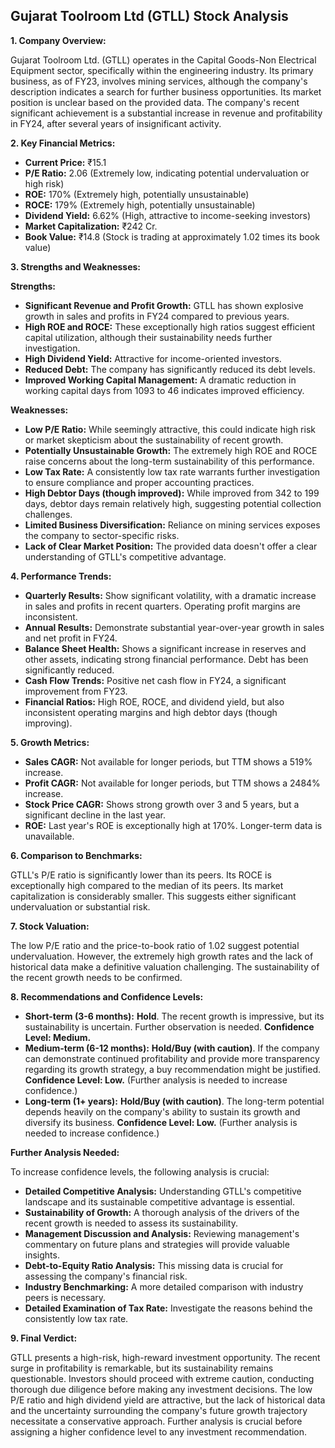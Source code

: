## Gujarat Toolroom Ltd (GTLL) Stock Analysis

**1. Company Overview:**

Gujarat Toolroom Ltd. (GTLL) operates in the Capital Goods-Non Electrical Equipment sector, specifically within the engineering industry.  Its primary business, as of FY23, involves mining services, although the company's description indicates a search for further business opportunities.  Its market position is unclear based on the provided data.  The company's recent significant achievement is a substantial increase in revenue and profitability in FY24, after several years of insignificant activity.

**2. Key Financial Metrics:**

* **Current Price:** ₹15.1
* **P/E Ratio:** 2.06 (Extremely low, indicating potential undervaluation or high risk)
* **ROE:** 170% (Extremely high, potentially unsustainable)
* **ROCE:** 179% (Extremely high, potentially unsustainable)
* **Dividend Yield:** 6.62% (High, attractive to income-seeking investors)
* **Market Capitalization:** ₹242 Cr.
* **Book Value:** ₹14.8 (Stock is trading at approximately 1.02 times its book value)


**3. Strengths and Weaknesses:**

**Strengths:**

* **Significant Revenue and Profit Growth:**  GTLL has shown explosive growth in sales and profits in FY24 compared to previous years.
* **High ROE and ROCE:**  These exceptionally high ratios suggest efficient capital utilization, although their sustainability needs further investigation.
* **High Dividend Yield:**  Attractive for income-oriented investors.
* **Reduced Debt:** The company has significantly reduced its debt levels.
* **Improved Working Capital Management:**  A dramatic reduction in working capital days from 1093 to 46 indicates improved efficiency.

**Weaknesses:**

* **Low P/E Ratio:**  While seemingly attractive, this could indicate high risk or market skepticism about the sustainability of recent growth.
* **Potentially Unsustainable Growth:** The extremely high ROE and ROCE raise concerns about the long-term sustainability of this performance.
* **Low Tax Rate:**  A consistently low tax rate warrants further investigation to ensure compliance and proper accounting practices.
* **High Debtor Days (though improved):** While improved from 342 to 199 days, debtor days remain relatively high, suggesting potential collection challenges.
* **Limited Business Diversification:** Reliance on mining services exposes the company to sector-specific risks.
* **Lack of Clear Market Position:**  The provided data doesn't offer a clear understanding of GTLL's competitive advantage.


**4. Performance Trends:**

* **Quarterly Results:** Show significant volatility, with a dramatic increase in sales and profits in recent quarters.  Operating profit margins are inconsistent.
* **Annual Results:**  Demonstrate substantial year-over-year growth in sales and net profit in FY24.
* **Balance Sheet Health:**  Shows a significant increase in reserves and other assets, indicating strong financial performance.  Debt has been significantly reduced.
* **Cash Flow Trends:**  Positive net cash flow in FY24, a significant improvement from FY23.
* **Financial Ratios:**  High ROE, ROCE, and dividend yield, but also inconsistent operating margins and high debtor days (though improving).


**5. Growth Metrics:**

* **Sales CAGR:**  Not available for longer periods, but TTM shows a 519% increase.
* **Profit CAGR:**  Not available for longer periods, but TTM shows a 2484% increase.
* **Stock Price CAGR:**  Shows strong growth over 3 and 5 years, but a significant decline in the last year.
* **ROE:**  Last year's ROE is exceptionally high at 170%.  Longer-term data is unavailable.


**6. Comparison to Benchmarks:**

GTLL's P/E ratio is significantly lower than its peers.  Its ROCE is exceptionally high compared to the median of its peers.  Its market capitalization is considerably smaller.  This suggests either significant undervaluation or substantial risk.


**7. Stock Valuation:**

The low P/E ratio and the price-to-book ratio of 1.02 suggest potential undervaluation. However, the extremely high growth rates and the lack of historical data make a definitive valuation challenging.  The sustainability of the recent growth needs to be confirmed.


**8. Recommendations and Confidence Levels:**

* **Short-term (3-6 months):**  **Hold**.  The recent growth is impressive, but its sustainability is uncertain.  Further observation is needed.  **Confidence Level: Medium.**
* **Medium-term (6-12 months):**  **Hold/Buy (with caution)**.  If the company can demonstrate continued profitability and provide more transparency regarding its growth strategy, a buy recommendation might be justified.  **Confidence Level: Low.**  (Further analysis is needed to increase confidence.)
* **Long-term (1+ years):**  **Hold/Buy (with caution)**.  The long-term potential depends heavily on the company's ability to sustain its growth and diversify its business.  **Confidence Level: Low.** (Further analysis is needed to increase confidence.)


**Further Analysis Needed:**

To increase confidence levels, the following analysis is crucial:

* **Detailed Competitive Analysis:**  Understanding GTLL's competitive landscape and its sustainable competitive advantage is essential.
* **Sustainability of Growth:**  A thorough analysis of the drivers of the recent growth is needed to assess its sustainability.
* **Management Discussion and Analysis:**  Reviewing management's commentary on future plans and strategies will provide valuable insights.
* **Debt-to-Equity Ratio Analysis:**  This missing data is crucial for assessing the company's financial risk.
* **Industry Benchmarking:**  A more detailed comparison with industry peers is necessary.
* **Detailed Examination of Tax Rate:**  Investigate the reasons behind the consistently low tax rate.


**9. Final Verdict:**

GTLL presents a high-risk, high-reward investment opportunity.  The recent surge in profitability is remarkable, but its sustainability remains questionable.  Investors should proceed with extreme caution, conducting thorough due diligence before making any investment decisions.  The low P/E ratio and high dividend yield are attractive, but the lack of historical data and the uncertainty surrounding the company's future growth trajectory necessitate a conservative approach.  Further analysis is crucial before assigning a higher confidence level to any investment recommendation.
